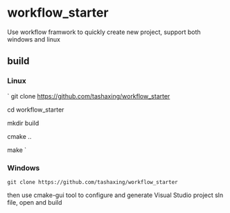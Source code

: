 # workflow_starter
Use workflow framwork to quickly create new project, support both windows and linux

## build

### Linux

`
git clone https://github.com/tashaxing/workflow_starter

cd workflow_starter

mkdir build

cmake ..

make
`

### Windows

`
git clone https://github.com/tashaxing/workflow_starter
`

then use cmake-gui tool to configure and generate Visual Studio project sln file, open and build
